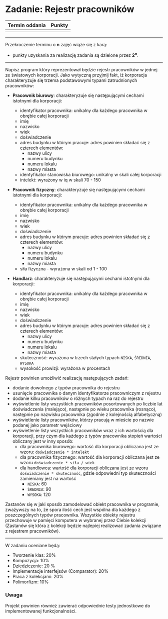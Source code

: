 # Zadanie: Rejestr pracowników

| Termin oddania | Punkty     |
|----------------|:-----------|
|       |           |

--- 
Przekroczenie terminu o **n** zajęć wiąże się z karą:
- punkty uzyskania za realizację zadania są dzielone przez **2<sup>n</sup>**.

--- 

Napisz program który reprezentował będzie rejestr pracowników w jednej ze światowych korporacji. 
Jako wytyczną przyjmij fakt, iż korporacja charakteryzuje się 
trzema podstawowymi typami zatrudnionych pracowników:
- **Pracownik biurowy**: charakteryzuje się następującymi cechami istotnymi dla korporacji:
    - identyfikator pracownika: unikalny dla każdego pracownika w obrębie całej korporacji
    - imię
    - nazwisko
    - wiek
    - doświadczenie
    - adres budynku w którym pracuje: adres powinien składać się z czterech elementów:
        - nazwy ulicy 
        - numeru budynku 
        - numeru lokalu 
        - nazwy miasta
    - identyfikator stanowiska biurowego: unikalny w skali całej korporacji
    - intelekt: wyrażony w iq w skali 70 - 150

- **Pracownik fizyczny**: charakteryzuje się następującymi cechami istotnymi dla korporacji:
    - identyfikator pracownika: unikalny dla każdego pracownika w obrębie całej korporacji
    - imię
    - nazwisko
    - wiek
    - doświadczenie
    - adres budynku w którym pracuje: adres powinien składać się z czterech elementów:
        - nazwy ulicy 
        - numeru budynku 
        - numeru lokalu 
        - nazwy miasta
    - siła fizyczna - wyrażona w skali od 1 - 100

- **Handlarz**: charakteryzuje się następującymi cechami istotnymi dla korporacji:
    - identyfikator pracownika: unikalny dla każdego pracownika w obrębie całej korporacji
    - imię
    - nazwisko
    - wiek
    - doświadczenie
    - adres budynku w którym pracuje: adres powinien składać się z czterech elementów:
        - nazwy ulicy 
        - numeru budynku 
        - numeru lokalu 
        - nazwy miasta
    - skuteczność: wyrażona w trzech stałych typach ``NISKA``, ``ŚREDNIA``, ``WYSOKA`` 
    - wysokość prowizji: wyrażona w procentach

Rejestr powinien umożliwić realizację następujących zadań:
- dodanie dowolnego z typów pracownika do rejestru
- usunięcie pracownika o danym identyfikatorze pracowniczym z rejestru
- dodanie kilku pracowników o różnych typach na raz do rejestru
- wyświetlenie listy wszystkich pracowników posortowanych po liczbie lat doświadczenia (malejąco),
 następnie po wieku pracownika (rosnąco), 
 następnie po nazwisku pracownika (zgodnie z kolejnością alfabetyczną)
- wyświetlenie listy pracowników, którzy pracują w mieście po nazwie podanej 
 jako parametr wejściowy
- wyświetlenie listy wszystkich pracowników wraz  z ich wartością dla korporacji, 
 przy czym dla każdego z typów pracownika stopień wartości obliczany jest w inny sposób:
    - dla pracownika biurowego: wartość dla korporacji obliczana jest 
    ze wzoru: ``doświadczenie * intelekt``
    - dla pracownika fizycznego: wartość dla korporacji obliczana jest 
    ze wzoru ``doświadczenie * siła / wiek``
    - dla handlowca: wartość dla korporacji obliczana jest 
    ze wzoru ``doświadczenie * skuteczność``, 
    gdzie odpowiedni typ skuteczności zamieniany jest na wartość
        - ``NISKA``: 60
        - ``ŚREDNIA``: 90
        - ``WYSOKA``: 120

Zastanów się w jaki sposób zamodelować obiekt pracownika w programie, 
zważywszy na to, że spora ilość cech jest wspólna dla każdego z poszczególnych typów pracownika. 
Wszystkie obiekty rejestru przechowuje w pamięci komputera w wybranej przez Ciebie kolekcji 
(Zastanów się która z kolekcji będzie najlepiej realizować zadania związane z rejestrem pracowników).

---

W zadaniu oceniane będą:
- Tworzenie klas: 20%
- Kompozycja: 10%
- Dziedziczenie: 20 %
- Implementacje interfejsów (Comparator): 20%
- Praca z kolekcjami: 20%
- Polimorfizm: 10%

### Uwaga
Projekt powinien również zawierać odpowiednie testy jednostkowe do implementowanej funkcjonalności.
